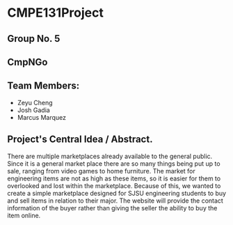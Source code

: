 # CMPE131Project 

## Group No. 5 

## CmpNGo

## Team Members:
- Zeyu Cheng
- Josh Gadia
- Marcus Marquez 

## Project's Central Idea / Abstract.
There are multiple marketplaces already available to the general public. 
Since it is a general market place there are so many things being put up to sale,
ranging from video games to home furniture. The market for engineering items are not as high as these items, 
so it is easier for them to overlooked and lost within the marketplace. 
Because of this, we wanted to create a simple marketplace designed for SJSU engineering students to buy and sell items in relation to their major. The website will provide the contact information of the buyer rather than giving the seller the ability to buy the item online. 

